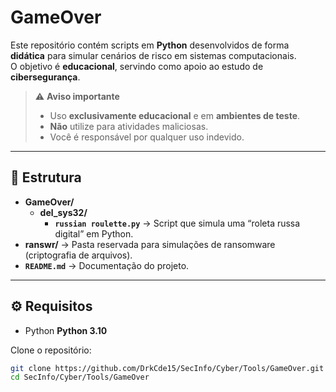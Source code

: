 # GameOver

Este repositório contém scripts em **Python** desenvolvidos de forma **didática** para simular cenários de risco em sistemas computacionais.  
O objetivo é **educacional**, servindo como apoio ao estudo de **cibersegurança**.

> ⚠️ **Aviso importante**
>
> - Uso **exclusivamente educacional** e em **ambientes de teste**.  
> - **Não** utilize para atividades maliciosas.  
> - Você é responsável por qualquer uso indevido.  

---

## 📂 Estrutura

- **GameOver/**
  - **del_sys32/**
    - **`russian roulette.py`** → Script que simula uma “roleta russa digital” em Python.
- **ranswr/** → Pasta reservada para simulações de ransomware (criptografia de arquivos).  
- **`README.md`** → Documentação do projeto.

---

## ⚙️ Requisitos

- Python **Python 3.10**

Clone o repositório:
```bash
git clone https://github.com/DrkCde15/SecInfo/Cyber/Tools/GameOver.git
cd SecInfo/Cyber/Tools/GameOver
